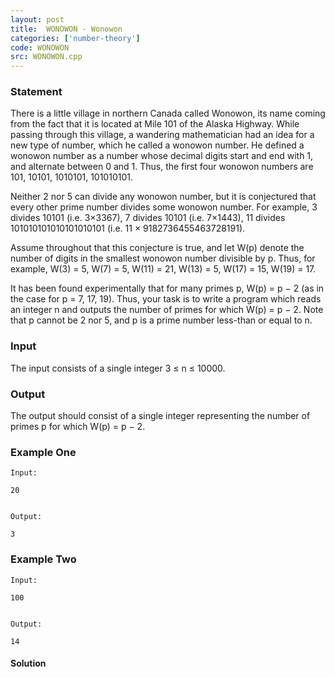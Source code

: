 ```yaml
---
layout: post
title:  WONOWON - Wonowon
categories: ['number-theory']
code: WONOWON
src: WONOWON.cpp
---
```


### **Statement**

There is a little village in northern Canada called Wonowon, its name coming
from the fact that it is located at Mile 101 of the Alaska Highway. While
passing through this village, a wandering mathematician had an idea for a new
type of number, which he called a wonowon number. He defined a wonowon number
as a number whose decimal digits start and end with 1, and alternate between 0
and 1. Thus, the first four wonowon numbers are 101, 10101, 1010101,
101010101.

Neither 2 nor 5 can divide any wonowon number, but it is conjectured that
every other prime number divides some wonowon number. For example, 3 divides
10101 (i.e. 3×3367), 7 divides 10101 (i.e. 7×1443), 11 divides
101010101010101010101 (i.e. 11 × 9182736455463728191).

Assume throughout that this conjecture is true, and let W(p) denote the number
of digits in the smallest wonowon number divisible by p. Thus, for example,
W(3) = 5, W(7) = 5, W(11) = 21, W(13) = 5, W(17) = 15, W(19) = 17.

It has been found experimentally that for many primes p, W(p) = p − 2 (as in
the case for p = 7, 17, 19). Thus, your task is to write a program which reads
an integer n and outputs the number of primes for which W(p) = p − 2. Note
that p cannot be 2 nor 5, and p is a prime number less-than or equal to n.

### Input

The input consists of a single integer 3 ≤ n ≤ 10000.

### Output

The output should consist of a single integer representing the number of
primes p for which W(p) = p − 2.

### Example One

    
    
    Input:
    20
    
    
    Output:
    3

### Example Two

    
    
    Input:
    100
    
    
    Output:
    14



#### **Solution**



